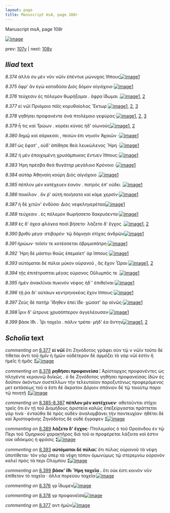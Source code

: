 ```yaml
---
layout: page
title: Manuscript msA, page 108r
---
```


Manuscript msA, page 108r

[![image](http://www.homermultitext.org/iipsrv?OBJ=IIP,1.0&FIF=/project/homer/pyramidal/deepzoom/hmt/vaimg/2017a/VA108RN_0109.tif&WID=100&CVT=JPEG)](http://www.homermultitext.org/ict2/?urn=urn:cite2:hmt:vaimg.2017a:VA108RN_0109)

prev:  [107v](../107v) | next:  [108v](../108v)

## *Iliad* text

*8.374* <a id="8.374"/> ἀλλὰ συ μὲν νῦν νῶϊν ἐπέντυε μώνυχας ἵ̈ππους[![image](http://www.homermultitext.org/iipsrv?OBJ=IIP,1.0&FIF=/project/homer/pyramidal/deepzoom/hmt/vaimg/2017a/VA108RN_0280.tif&RGN=0.1942,0.2284,0.3964,0.0285&WID=1000&CVT=JPEG)](http://www.homermultitext.org/ict2/?urn=urn:cite2:hmt:vaimg.2017a:VA108RN_0280@0.1942,0.2284,0.3964,0.0285)[1](#msA_8.1)

*8.375* <a id="8.375"/> ὄφρ' ἂν ἐγὼ καταδῦσα Διὸς δόμον αἰγιόχοιο·[![image](http://www.homermultitext.org/iipsrv?OBJ=IIP,1.0&FIF=/project/homer/pyramidal/deepzoom/hmt/vaimg/2017a/VA108RN_0280.tif&RGN=0.1932,0.2479,0.3764,0.0346&WID=1000&CVT=JPEG)](http://www.homermultitext.org/ict2/?urn=urn:cite2:hmt:vaimg.2017a:VA108RN_0280@0.1932,0.2479,0.3764,0.0346)[1](#msA_8.1)

*8.376* <a id="8.376"/> τεύχεσιν ἐς πόλεμον θωρήξομαι . ὄφρα ἴ̈δωμαι .[![image](http://www.homermultitext.org/iipsrv?OBJ=IIP,1.0&FIF=/project/homer/pyramidal/deepzoom/hmt/vaimg/2017a/VA108RN_0280.tif&RGN=0.1912,0.2697,0.4144,0.0323&WID=1000&CVT=JPEG)](http://www.homermultitext.org/ict2/?urn=urn:cite2:hmt:vaimg.2017a:VA108RN_0280@0.1912,0.2697,0.4144,0.0323)[1](#msA_8.1), [2](#msAim_8.255)

*8.377* <a id="8.377"/> εἰ νῶϊ Πριάμοιο πάϊς 					κορυθαίολος Ἕκτωρ 				[![image](http://www.homermultitext.org/iipsrv?OBJ=IIP,1.0&FIF=/project/homer/pyramidal/deepzoom/hmt/vaimg/2017a/VA108RN_0280.tif&RGN=0.1762,0.287,0.3964,0.0308&WID=1000&CVT=JPEG)](http://www.homermultitext.org/ict2/?urn=urn:cite2:hmt:vaimg.2017a:VA108RN_0280@0.1762,0.287,0.3964,0.0308)[1](#msA_8.1), [2](#msA_8.247), [3](#msAint_8.257)

*8.378* <a id="8.378"/> γηθήσει προφανέντε ἀνὰ πτολέμοιο γεφύρας·[![image](http://www.homermultitext.org/iipsrv?OBJ=IIP,1.0&FIF=/project/homer/pyramidal/deepzoom/hmt/vaimg/2017a/VA108RN_0280.tif&RGN=0.1732,0.3043,0.4244,0.0346&WID=1000&CVT=JPEG)](http://www.homermultitext.org/ict2/?urn=urn:cite2:hmt:vaimg.2017a:VA108RN_0280@0.1732,0.3043,0.4244,0.0346)[1](#msAim_8.256), [2](#msA_8.1), [3](#msA_8.248)

*8.379* <a id="8.379"/> ἦ τις καὶ Τρώων . 					κορέει κύνας ἠδ' οἰωνοὺς[![image](http://www.homermultitext.org/iipsrv?OBJ=IIP,1.0&FIF=/project/homer/pyramidal/deepzoom/hmt/vaimg/2017a/VA108RN_0280.tif&RGN=0.1882,0.3238,0.3754,0.0316&WID=1000&CVT=JPEG)](http://www.homermultitext.org/ict2/?urn=urn:cite2:hmt:vaimg.2017a:VA108RN_0280@0.1882,0.3238,0.3754,0.0316)[1](#msA_8.1), [2](#msA_8.249)

*8.380* <a id="8.380"/> δημῷ καὶ σάρκεσσι , πεσὼν ἐπι νηυσὶν Ἀχαιῶν ·[![image](http://www.homermultitext.org/iipsrv?OBJ=IIP,1.0&FIF=/project/homer/pyramidal/deepzoom/hmt/vaimg/2017a/VA108RN_0280.tif&RGN=0.1822,0.3411,0.4174,0.0398&WID=1000&CVT=JPEG)](http://www.homermultitext.org/ict2/?urn=urn:cite2:hmt:vaimg.2017a:VA108RN_0280@0.1822,0.3411,0.4174,0.0398)[1](#msA_8.1)

*8.381* <a id="8.381"/> ὡς ἔφατ' , οὐδ' ἀπίθησε θεὰ λευκώλενος Ἥρη ·[![image](http://www.homermultitext.org/iipsrv?OBJ=IIP,1.0&FIF=/project/homer/pyramidal/deepzoom/hmt/vaimg/2017a/VA108RN_0280.tif&RGN=0.1852,0.3599,0.4144,0.0383&WID=1000&CVT=JPEG)](http://www.homermultitext.org/ict2/?urn=urn:cite2:hmt:vaimg.2017a:VA108RN_0280@0.1852,0.3599,0.4144,0.0383)[1](#msA_8.1)

*8.382* <a id="8.382"/> ἡ μὲν ἐποιχομένη χρυσάμπυκας ἔντυεν ἵ̈ππους·[![image](http://www.homermultitext.org/iipsrv?OBJ=IIP,1.0&FIF=/project/homer/pyramidal/deepzoom/hmt/vaimg/2017a/VA108RN_0280.tif&RGN=0.1872,0.3817,0.4404,0.0316&WID=1000&CVT=JPEG)](http://www.homermultitext.org/ict2/?urn=urn:cite2:hmt:vaimg.2017a:VA108RN_0280@0.1872,0.3817,0.4404,0.0316)[1](#msA_8.1)

*8.383* <a id="8.383"/> Ήρη πρέσβα θεὰ θυγάτηρ 					μεγάλοιο Κρόνοιο ·[![image](http://www.homermultitext.org/iipsrv?OBJ=IIP,1.0&FIF=/project/homer/pyramidal/deepzoom/hmt/vaimg/2017a/VA108RN_0280.tif&RGN=0.1832,0.3997,0.3984,0.0338&WID=1000&CVT=JPEG)](http://www.homermultitext.org/ict2/?urn=urn:cite2:hmt:vaimg.2017a:VA108RN_0280@0.1832,0.3997,0.3984,0.0338)[1](#msA_8.1)

*8.384* <a id="8.384"/> αὐτὰρ Ἀθηναίη κούρη 						 Διὸς αἰγιόχοιο .[![image](http://www.homermultitext.org/iipsrv?OBJ=IIP,1.0&FIF=/project/homer/pyramidal/deepzoom/hmt/vaimg/2017a/VA108RN_0280.tif&RGN=0.1832,0.4207,0.3403,0.0346&WID=1000&CVT=JPEG)](http://www.homermultitext.org/ict2/?urn=urn:cite2:hmt:vaimg.2017a:VA108RN_0280@0.1832,0.4207,0.3403,0.0346)[1](#msA_8.1)

*8.385* <a id="8.385"/> πέπλον μὲν κατέχευεν ἑανὸν . πατρὸς ἐπ' ούδει .[![image](http://www.homermultitext.org/iipsrv?OBJ=IIP,1.0&FIF=/project/homer/pyramidal/deepzoom/hmt/vaimg/2017a/VA108RN_0280.tif&RGN=0.1622,0.438,0.4525,0.0391&WID=1000&CVT=JPEG)](http://www.homermultitext.org/ict2/?urn=urn:cite2:hmt:vaimg.2017a:VA108RN_0280@0.1622,0.438,0.4525,0.0391)[1](#msA_8.1)

*8.386* <a id="8.386"/> ποικίλον . ὅν ῥ' αὐτὴ ποιήσατο καὶ κάμε χερσὶν·[![image](http://www.homermultitext.org/iipsrv?OBJ=IIP,1.0&FIF=/project/homer/pyramidal/deepzoom/hmt/vaimg/2017a/VA108RN_0280.tif&RGN=0.1592,0.4591,0.4434,0.0353&WID=1000&CVT=JPEG)](http://www.homermultitext.org/ict2/?urn=urn:cite2:hmt:vaimg.2017a:VA108RN_0280@0.1592,0.4591,0.4434,0.0353)[1](#msA_8.1)

*8.387* <a id="8.387"/> ἡ δὲ χιτῶν' ἐνδῦσα· Διὸς 					νεφεληγερέταο[![image](http://www.homermultitext.org/iipsrv?OBJ=IIP,1.0&FIF=/project/homer/pyramidal/deepzoom/hmt/vaimg/2017a/VA108RN_0280.tif&RGN=0.1562,0.4771,0.4084,0.0331&WID=1000&CVT=JPEG)](http://www.homermultitext.org/ict2/?urn=urn:cite2:hmt:vaimg.2017a:VA108RN_0280@0.1562,0.4771,0.4084,0.0331)[1](#msA_8.1)

*8.388* <a id="8.388"/> τεύχεσιν . ἐς πόλεμον θωρήσσετο δακρυόεντα·[![image](http://www.homermultitext.org/iipsrv?OBJ=IIP,1.0&FIF=/project/homer/pyramidal/deepzoom/hmt/vaimg/2017a/VA108RN_0280.tif&RGN=0.1752,0.4966,0.4084,0.0331&WID=1000&CVT=JPEG)](http://www.homermultitext.org/ict2/?urn=urn:cite2:hmt:vaimg.2017a:VA108RN_0280@0.1752,0.4966,0.4084,0.0331)[1](#msA_8.1)

*8.389* <a id="8.389"/> ἐς δ' όχεα φλόγεα ποσὶ βήσετο· λάζετο δ' ἔγχος .[![image](http://www.homermultitext.org/iipsrv?OBJ=IIP,1.0&FIF=/project/homer/pyramidal/deepzoom/hmt/vaimg/2017a/VA108RN_0280.tif&RGN=0.1802,0.5139,0.4094,0.0398&WID=1000&CVT=JPEG)](http://www.homermultitext.org/ict2/?urn=urn:cite2:hmt:vaimg.2017a:VA108RN_0280@0.1802,0.5139,0.4094,0.0398)[1](#msA_8.251), [2](#msA_8.1)

*8.390* <a id="8.390"/> βριθὺ μέγα· στιβαρόν· τῷ δάμνῃσι στίχας ἀνδρῶν[![image](http://www.homermultitext.org/iipsrv?OBJ=IIP,1.0&FIF=/project/homer/pyramidal/deepzoom/hmt/vaimg/2017a/VA108RN_0280.tif&RGN=0.1532,0.5342,0.4635,0.0383&WID=1000&CVT=JPEG)](http://www.homermultitext.org/ict2/?urn=urn:cite2:hmt:vaimg.2017a:VA108RN_0280@0.1532,0.5342,0.4635,0.0383)[1](#msA_8.1)

*8.391* <a id="8.391"/> ἡρώων· τοῖσίν τε κοτέσσεται ὀβριμοπάτρη·[![image](http://www.homermultitext.org/iipsrv?OBJ=IIP,1.0&FIF=/project/homer/pyramidal/deepzoom/hmt/vaimg/2017a/VA108RN_0280.tif&RGN=0.1542,0.5545,0.4044,0.0301&WID=1000&CVT=JPEG)](http://www.homermultitext.org/ict2/?urn=urn:cite2:hmt:vaimg.2017a:VA108RN_0280@0.1542,0.5545,0.4044,0.0301)[1](#msA_8.1)

*8.392* <a id="8.392"/> Ἥρη δὲ μάστιγι θοῶς 					ἐπεμαίετ' ὰρ ἵππους·[![image](http://www.homermultitext.org/iipsrv?OBJ=IIP,1.0&FIF=/project/homer/pyramidal/deepzoom/hmt/vaimg/2017a/VA108RN_0280.tif&RGN=0.1782,0.5725,0.3884,0.0338&WID=1000&CVT=JPEG)](http://www.homermultitext.org/ict2/?urn=urn:cite2:hmt:vaimg.2017a:VA108RN_0280@0.1782,0.5725,0.3884,0.0338)[1](#msA_8.1)

*8.393* <a id="8.393"/> αὐτόμαται δὲ πύλαι μύκον οὐρανοῦ , ἃς ἔχον Ὧραι·[![image](http://www.homermultitext.org/iipsrv?OBJ=IIP,1.0&FIF=/project/homer/pyramidal/deepzoom/hmt/vaimg/2017a/VA108RN_0280.tif&RGN=0.1622,0.5928,0.4484,0.0331&WID=1000&CVT=JPEG)](http://www.homermultitext.org/ict2/?urn=urn:cite2:hmt:vaimg.2017a:VA108RN_0280@0.1622,0.5928,0.4484,0.0331)[1](#msA_8.1), [2](#msA_8.253)

*8.394* <a id="8.394"/> τῇς ἐπιτέτραπται μέγας οὐρανος Οὔλυμπός τε .[![image](http://www.homermultitext.org/iipsrv?OBJ=IIP,1.0&FIF=/project/homer/pyramidal/deepzoom/hmt/vaimg/2017a/VA108RN_0280.tif&RGN=0.1752,0.6123,0.4264,0.0308&WID=1000&CVT=JPEG)](http://www.homermultitext.org/ict2/?urn=urn:cite2:hmt:vaimg.2017a:VA108RN_0280@0.1752,0.6123,0.4264,0.0308)[1](#msA_8.1)

*8.395* <a id="8.395"/> ἠμὲν ἀνακλῖναι πυκινὸν νέφος ἠδ`' ἐπιθεῖναι·[![image](http://www.homermultitext.org/iipsrv?OBJ=IIP,1.0&FIF=/project/homer/pyramidal/deepzoom/hmt/vaimg/2017a/VA108RN_0280.tif&RGN=0.1792,0.6319,0.4264,0.0308&WID=1000&CVT=JPEG)](http://www.homermultitext.org/ict2/?urn=urn:cite2:hmt:vaimg.2017a:VA108RN_0280@0.1792,0.6319,0.4264,0.0308)[1](#msA_8.1)

*8.396* <a id="8.396"/> τῇ ῥα δι' αὐτάων κεντρηνεκέας ἔχον ἵππους·[![image](http://www.homermultitext.org/iipsrv?OBJ=IIP,1.0&FIF=/project/homer/pyramidal/deepzoom/hmt/vaimg/2017a/VA108RN_0280.tif&RGN=0.1742,0.6506,0.4264,0.0308&WID=1000&CVT=JPEG)](http://www.homermultitext.org/ict2/?urn=urn:cite2:hmt:vaimg.2017a:VA108RN_0280@0.1742,0.6506,0.4264,0.0308)[1](#msA_8.1)

*8.397* <a id="8.397"/> Ζεὺς δὲ πατὴρ Ἴ̈δηθεν ἐπεὶ ἴ̈δε· χώσατ' ὰρ 					αἰνῶς·[![image](http://www.homermultitext.org/iipsrv?OBJ=IIP,1.0&FIF=/project/homer/pyramidal/deepzoom/hmt/vaimg/2017a/VA108RN_0280.tif&RGN=0.1752,0.6687,0.4414,0.0368&WID=1000&CVT=JPEG)](http://www.homermultitext.org/ict2/?urn=urn:cite2:hmt:vaimg.2017a:VA108RN_0280@0.1752,0.6687,0.4414,0.0368)[1](#msA_8.1)

*8.398* <a id="8.398"/> ῗριν δ' ὤτρυνε 					χρυσόπτερον ἀγγελέουσαν·[![image](http://www.homermultitext.org/iipsrv?OBJ=IIP,1.0&FIF=/project/homer/pyramidal/deepzoom/hmt/vaimg/2017a/VA108RN_0280.tif&RGN=0.1722,0.689,0.3754,0.0338&WID=1000&CVT=JPEG)](http://www.homermultitext.org/ict2/?urn=urn:cite2:hmt:vaimg.2017a:VA108RN_0280@0.1722,0.689,0.3754,0.0338)[1](#msA_8.1)

*8.399* <a id="8.399"/> βάσκ ἴ̈θι . Ἶ̈ρι 					ταχεῖα . πάλιν τρέπε· μὴδ' έα ἄντην[![image](http://www.homermultitext.org/iipsrv?OBJ=IIP,1.0&FIF=/project/homer/pyramidal/deepzoom/hmt/vaimg/2017a/VA108RN_0280.tif&RGN=0.1632,0.7062,0.4454,0.0353&WID=1000&CVT=JPEG)](http://www.homermultitext.org/ict2/?urn=urn:cite2:hmt:vaimg.2017a:VA108RN_0280@0.1632,0.7062,0.4454,0.0353)[1](#msA_8.254), [2](#msA_8.1)

## *Scholia* text

*commenting on* [8.377](#8.377)  <a id="msA_8.247"/> **εἰ νῶϊ** ὅτι Ζηνόδοτος γράφει σὺν τῷ ν νῶϊν τοῦτο δὲ τίθεται ἀντι τοῦ ἡμῖν ἡ ἡμῶν οὐδέτερον δὲ ἁρμόζει τὸ γὰρ νῶϊ ἐστὶν ἢ ἡμεῖς ἢ ἡμᾶς ⁑[![image](http://www.homermultitext.org/iipsrv?OBJ=IIP,1.0&FIF=/project/homer/pyramidal/deepzoom/hmt/vaimg/2017a/VA108RN_0280.tif&RGN=0.1943,0.1129,0.6364,0.0437&WID=1000&CVT=JPEG)](http://www.homermultitext.org/ict2/?urn=urn:cite2:hmt:vaimg.2017a:VA108RN_0280@0.1943,0.1129,0.6364,0.0437)

*commenting on* [8.378](#8.378)  <a id="msA_8.248"/> **ρηθήσει προφανεὶσα ⁚** Ἀρίσταρχος προφανέντες ὡς πληγέντε κεραυνῷ δυϊκῶς . ὁ δε Ζηνόδοτος γηθήσει προφανείσας ἰδὼν ἐς δοῦπον ἀκόντων συστέλλων τὴν τελευταίαν παροξυτόνως προφερόμενος μετ εκτάσεως τοῦ α ἔστι δὲ ἄκρατον Δόριον σπάνιον δὲ τῷ τοιούτῳ παρα τῷ ποιητῇ ⁑[![image](http://www.homermultitext.org/iipsrv?OBJ=IIP,1.0&FIF=/project/homer/pyramidal/deepzoom/hmt/vaimg/2017a/VA108RN_0280.tif&RGN=0.2002,0.1367,0.6342,0.0619&WID=1000&CVT=JPEG)](http://www.homermultitext.org/ict2/?urn=urn:cite2:hmt:vaimg.2017a:VA108RN_0280@0.2002,0.1367,0.6342,0.0619)

*commenting on* [8.385-8.387](#8.385-8.387)  <a id="msA_8.250"/> **πέπλον μὲν κατέχευεν·** αθετοῦνται στίχοι τρεῖς ὅτι ἐν τῇ τοῦ Διομήδους ἀριστεία καλῶς ἐπεξείργασται πράττεται γὰρ τινὰ · ἐνταῦθα δὲ πρὸς οὐδὲν ἀναλαμβάνει τὴν παντευχίαν· ἠθέτει δὲ καὶ Ἀριστοφάνης Ζηνόδοτος δὲ οὐδὲ ἔγραφεν ⁑[![image](http://www.homermultitext.org/iipsrv?OBJ=IIP,1.0&FIF=/project/homer/pyramidal/deepzoom/hmt/vaimg/2017a/VA108RN_0280.tif&RGN=0.6146,0.4485,0.2223,0.1109&WID=1000&CVT=JPEG)](http://www.homermultitext.org/ict2/?urn=urn:cite2:hmt:vaimg.2017a:VA108RN_0280@0.6146,0.4485,0.2223,0.1109)

*commenting on* [8.389](#8.389)  <a id="msA_8.251"/> **λάζετο δ' ἔγχος·** Πτολεμαῖος ὁ τοῦ Οροάνδου ἐν τῷ Περι τοῦ Ὁμηρικοῦ χαρακτῆρος διὰ τοῦ οι προφέρεται λάζοιτο καὶ ἐστιν οὐκ αδόκιμος ἡ φράσις ⁑[![image](http://www.homermultitext.org/iipsrv?OBJ=IIP,1.0&FIF=/project/homer/pyramidal/deepzoom/hmt/vaimg/2017a/VA108RN_0280.tif&RGN=0.6096,0.5519,0.2358,0.084&WID=1000&CVT=JPEG)](http://www.homermultitext.org/ict2/?urn=urn:cite2:hmt:vaimg.2017a:VA108RN_0280@0.6096,0.5519,0.2358,0.084)

*commenting on* [8.393](#8.393)  <a id="msA_8.253"/> **αὐτόμαται δὲ πύλαι⁚** ὅτι πύλας οὐρανοῦ τὰ νέφη ὑποτίθεται· τὸν γὰρ ὑπερ τὰ νέφη τόπον ὁμωνύμως τῷ στερεμνίω οὐρανὸν καλεῖ πρὸς τὰ περι Ολύμπου ⁑[![image](http://www.homermultitext.org/iipsrv?OBJ=IIP,1.0&FIF=/project/homer/pyramidal/deepzoom/hmt/vaimg/2017a/VA108RN_0280.tif&RGN=0.6126,0.6661,0.2311,0.0812&WID=1000&CVT=JPEG)](http://www.homermultitext.org/ict2/?urn=urn:cite2:hmt:vaimg.2017a:VA108RN_0280@0.6126,0.6661,0.2311,0.0812)

*commenting on* [8.399](#8.399)  <a id="msA_8.254"/> **βάσκ' ἴ̈θι Ἥρη ταχεῖα .** ὅτι οὐκ έστι κοινὸν νῦν ἐπίθετον τὸ ταχεῖα · ἀλλα πορεύου ταχεῖα·[![image](http://www.homermultitext.org/iipsrv?OBJ=IIP,1.0&FIF=/project/homer/pyramidal/deepzoom/hmt/vaimg/2017a/VA108RN_0280.tif&RGN=0.1752,0.7378,0.5586,0.0398&WID=1000&CVT=JPEG)](http://www.homermultitext.org/ict2/?urn=urn:cite2:hmt:vaimg.2017a:VA108RN_0280@0.1752,0.7378,0.5586,0.0398)

*commenting on* [8.376](#8.376)  <a id="msAim_8.255.comment"/> γρ ΐδωμεν[![image](http://www.homermultitext.org/iipsrv?OBJ=IIP,1.0&FIF=/project/homer/pyramidal/deepzoom/hmt/vaimg/2017a/VA108RN_0280.tif&RGN=0.6006,0.275,0.047,0.0195&WID=1000&CVT=JPEG)](http://www.homermultitext.org/ict2/?urn=urn:cite2:hmt:vaimg.2017a:VA108RN_0280@0.6006,0.275,0.047,0.0195)

*commenting on* [8.378](#8.378)  <a id="msAim_8.256.comment"/> γρ προφανεῖσα[![image](http://www.homermultitext.org/iipsrv?OBJ=IIP,1.0&FIF=/project/homer/pyramidal/deepzoom/hmt/vaimg/2017a/VA108RN_0280.tif&RGN=0.5876,0.3103,0.0601,0.0233&WID=1000&CVT=JPEG)](http://www.homermultitext.org/ict2/?urn=urn:cite2:hmt:vaimg.2017a:VA108RN_0280@0.5876,0.3103,0.0601,0.0233)

*commenting on* [8.377](#8.377)  <a id="msAint_8.257.comment"/> αντ ἡμῶν[![image](http://www.homermultitext.org/iipsrv?OBJ=IIP,1.0&FIF=/project/homer/pyramidal/deepzoom/hmt/vaimg/2017a/VA108RN_0280.tif&RGN=0.1311,0.2915,0.042,0.0165&WID=1000&CVT=JPEG)](http://www.homermultitext.org/ict2/?urn=urn:cite2:hmt:vaimg.2017a:VA108RN_0280@0.1311,0.2915,0.042,0.0165)